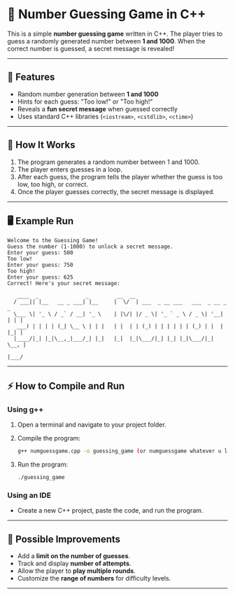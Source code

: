 # 🎯 Number Guessing Game in C++

This is a simple **number guessing game** written in C++.
The player tries to guess a randomly generated number between **1 and 1000**.
When the correct number is guessed, a secret message is revealed!

---

## 🚀 Features

* Random number generation between **1 and 1000**
* Hints for each guess: "Too low!" or "Too high!"
* Reveals a **fun secret message** when guessed correctly
* Uses standard C++ libraries (`<iostream>`, `<cstdlib>`, `<ctime>`)

---

## 📂 How It Works

1. The program generates a random number between 1 and 1000.
2. The player enters guesses in a loop.
3. After each guess, the program tells the player whether the guess is too low, too high, or correct.
4. Once the player guesses correctly, the secret message is displayed.

---

## 🖥️ Example Run

```
Welcome to the Guessing Game!
Guess the number (1-1000) to unlock a secret message.
Enter your guess: 500
Too low!
Enter your guess: 750
Too high!
Enter your guess: 625
Correct! Here's your secret message:

   ____  _               _         __  __                                 
  / ___|| |__   __ _ ___| |__     |  \/  | ___  _ __ ___   ___  _ __ _   _
  \___ \| '_ \ / _` / __| '_ \    | |\/| |/ _ \| '_ ` _ \ / _ \| '__| | | |
   ___) | | | | (_| \__ \ | | |   | |  | | (_) | | | | | | (_) | |  | |_| |
  |____/|_| |_|\__,_|___/_| |_|   |_|  |_|\___/|_| |_| |_|\___/|_|   \__, |
                                                                      |___/
```

---

## ⚡ How to Compile and Run

### Using g++

1. Open a terminal and navigate to your project folder.
2. Compile the program:

   ```bash
   g++ numguessgame.cpp -o guessing_game (or numguessgame whatever u like)
   ```
3. Run the program:

   ```bash
   ./guessing_game
   ```

### Using an IDE

* Create a new C++ project, paste the code, and run the program.

---

## 🔮 Possible Improvements

* Add a **limit on the number of guesses**.
* Track and display **number of attempts**.
* Allow the player to **play multiple rounds**.
* Customize the **range of numbers** for difficulty levels.

---
